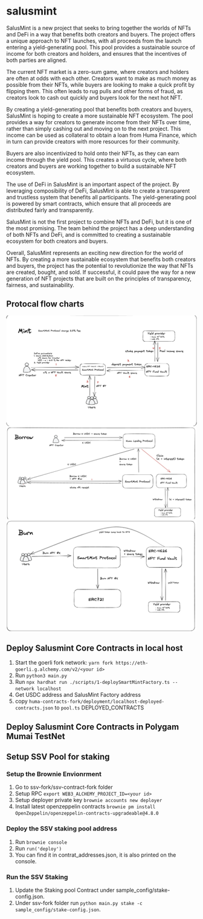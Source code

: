 # salusmint
SalusMint is a new project that seeks to bring together the worlds of NFTs and DeFi in a way that benefits both creators and buyers. The project offers a unique approach to NFT launches, with all proceeds from the launch entering a yield-generating pool. This pool provides a sustainable source of income for both creators and holders, and ensures that the incentives of both parties are aligned.

The current NFT market is a zero-sum game, where creators and holders are often at odds with each other. Creators want to make as much money as possible from their NFTs, while buyers are looking to make a quick profit by flipping them. This often leads to rug pulls and other forms of fraud, as creators look to cash out quickly and buyers look for the next hot NFT.

By creating a yield-generating pool that benefits both creators and buyers, SalusMint is hoping to create a more sustainable NFT ecosystem. The pool provides a way for creators to generate income from their NFTs over time, rather than simply cashing out and moving on to the next project. This income can be used as collateral to obtain a loan from Huma Finance, which in turn can provide creators with more resources for their community.

Buyers are also incentivized to hold onto their NFTs, as they can earn income through the yield pool. This creates a virtuous cycle, where both creators and buyers are working together to build a sustainable NFT ecosystem.

The use of DeFi in SalusMint is an important aspect of the project. By leveraging composibility of DeFi, SalusMint is able to create a transparent and trustless system that benefits all participants. The yield-generating pool is powered by smart contracts, which ensure that all proceeds are distributed fairly and transparently.

SalusMint is not the first project to combine NFTs and DeFi, but it is one of the most promising. The team behind the project has a deep understanding of both NFTs and DeFi, and is committed to creating a sustainable ecosystem for both creators and buyers.

Overall, SalusMint represents an exciting new direction for the world of NFTs. By creating a more sustainable ecosystem that benefits both creators and buyers, the project has the potential to revolutionize the way that NFTs are created, bought, and sold. If successful, it could pave the way for a new generation of NFT projects that are built on the principles of transparency, fairness, and sustainability.


## Protocal flow charts

![Mint process](./images/flowcharts/Mint.png)
![Income yield process](./images/flowcharts/Stream&Borrow.png)
![Burn mechanism](./images/flowcharts/Burn.png)

## Deploy Salusmint Core Contracts in local host

1. Start the goerli fork network: `yarn fork https://eth-goerli.g.alchemy.com/v2/<your id>`
2. Run `python3 main.py`
3. Run `npx hardhat run ./scripts/1-deploySmartMintFactory.ts --network localhost`
4. Get USDC address and SalusMint Factory address
5. copy `huma-contracts-fork/deployment/localhost-deployed-contracts.json` to `pool.ts` DEPLOYED_CONTRACTS

## Deploy Salusmint Core Contracts in Polygam Mumai TestNet

## Setup SSV Pool for staking

### Setup the Brownie Envionrment

1. Go to ssv-fork/ssv-contract-fork folder
2. Setup RPC `export WEB3_ALCHEMY_PROJECT_ID=<your id>`
3. Setup deployer private key `brownie accounts new deployer`
4. Install latest openzeppelin contracts `brownie pm install OpenZeppelin/openzeppelin-contracts-upgradeable@4.8.0`

### Deploy the SSV staking pool address

1.  Run `brownie console`
2.  Run `run('deploy')`
3.  You can find it in contrat_addresses.json, it is also printed on the console.

### Run the SSV Staking

1.  Update the Staking pool Contract under sample_config/stake-config.json.
2.  Under ssv-fork folder run `python main.py stake -c sample_config/stake-config.json`.
